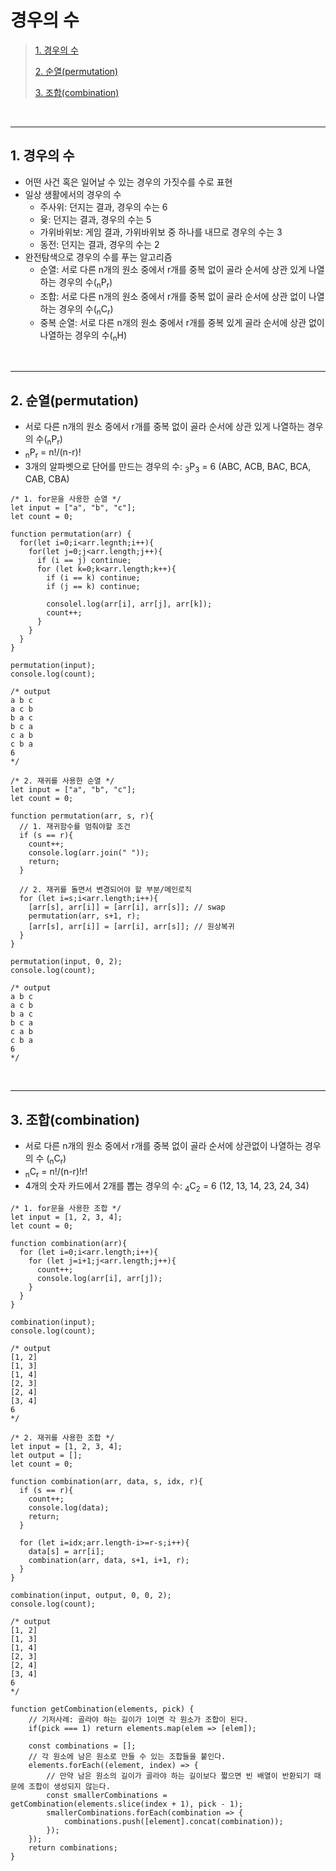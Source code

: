 # 경우의 수

> [1. 경우의 수](#1-경우의-수)
>
> [2. 순열(permutation)](#2-순열permutation)
>
> [3. 조합(combination)](#3-조합combination)

<br><hr>

## 1. 경우의 수

- 어떤 사건 혹은 일어날 수 있는 경우의 가짓수를 수로 표현
- 일상 생활에서의 경우의 수
  - 주사위: 던지는 결과, 경우의 수는 6
  - 윷: 던지는 결과, 경우의 수는 5
  - 가위바위보: 게임 결과, 가위바위보 중 하나를 내므로 경우의 수는 3
  - 동전: 던지는 결과, 경우의 수는 2
- 완전탐색으로 경우의 수를 푸는 알고리즘
  - 순열: 서로 다른 n개의 원소 중에서 r개를 중복 없이 골라 순서에 상관 있게 나열하는 경우의 수(<sub>n</sub>P<sub>r</sub>)
  - 조합: 서로 다른 n개의 원소 중에서 r개를 중복 없이 골라 순서에 상관 없이 나열하는 경우의 수(<sub>n</sub>C<sub>r</sub>)
  - 중복 순열: 서로 다른 n개의 원소 중에서 r개를 중복 있게 골라 순서에 상관 없이 나열하는 경우의 수(<sub>n</sub>H)

<br><hr>

## 2. 순열(permutation)

- 서로 다른 n개의 원소 중에서 r개를 중복 없이 골라 순서에 상관 있게 나열하는 경우의 수(<sub>n</sub>P<sub>r</sub>)
- <sub>n</sub>P<sub>r</sub> = n!/(n-r)!
- 3개의 알파벳으로 단어를 만드는 경우의 수: <sub>3</sub>P<sub>3</sub> = 6 (ABC, ACB, BAC, BCA, CAB, CBA)

```
/* 1. for문을 사용한 순열 */
let input = ["a", "b", "c"];
let count = 0;

function permutation(arr) {
  for(let i=0;i<arr.legnth;i++){
    for(let j=0;j<arr.length;j++){
      if (i == j) continue;
      for (let k=0;k<arr.length;k++){
        if (i == k) continue;
        if (j == k) continue;

        consolel.log(arr[i], arr[j], arr[k]);
        count++;
      }
    }
  }
}

permutation(input);
console.log(count);

/* output
a b c
a c b
b a c
b c a
c a b
c b a
6
*/

/* 2. 재귀를 사용한 순열 */
let input = ["a", "b", "c"];
let count = 0;

function permutation(arr, s, r){
  // 1. 재귀함수를 멈춰야할 조건
  if (s == r){
    count++;
    console.log(arr.join(" "));
    return;
  }

  // 2. 재귀를 돌면서 변경되어야 할 부분/메인로직
  for (let i=s;i<arr.length;i++){
    [arr[s], arr[i]] = [arr[i], arr[s]]; // swap
    permutation(arr, s+1, r);
    [arr[s], arr[i]] = [arr[i], arr[s]]; // 원상복귀
  }
}

permutation(input, 0, 2);
console.log(count);

/* output
a b c
a c b
b a c
b c a
c a b
c b a
6
*/
```

<br><hr>

## 3. 조합(combination)

- 서로 다른 n개의 원소 중에서 r개를 중복 없이 골라 순서에 상관없이 나열하는 경우의 수 (<sub>n</sub>C<sub>r</sub>)
- <sub>n</sub>C<sub>r</sub> = n!/(n-r)!r!
- 4개의 숫자 카드에서 2개를 뽑는 경우의 수: <sub>4</sub>C<sub>2</sub> = 6 (12, 13, 14, 23, 24, 34)

```
/* 1. for문을 사용한 조합 */
let input = [1, 2, 3, 4];
let count = 0;

function combination(arr){
  for (let i=0;i<arr.length;i++){
    for (let j=i+1;j<arr.length;j++){
      count++;
      console.log(arr[i], arr[j]);
    }
  }
}

combination(input);
console.log(count);

/* output
[1, 2]
[1, 3]
[1, 4]
[2, 3]
[2, 4]
[3, 4]
6
*/

/* 2. 재귀를 사용한 조합 */
let input = [1, 2, 3, 4];
let output = [];
let count = 0;

function combination(arr, data, s, idx, r){
  if (s == r){
    count++;
    console.log(data);
    return;
  }

  for (let i=idx;arr.length-i>=r-s;i++){
    data[s] = arr[i];
    combination(arr, data, s+1, i+1, r);
  }
}

combination(input, output, 0, 0, 2);
console.log(count);

/* output
[1, 2]
[1, 3]
[1, 4]
[2, 3]
[2, 4]
[3, 4]
6
*/

```

```
function getCombination(elements, pick) {
    // 기저사례: 골라야 하는 길이가 1이면 각 원소가 조합이 된다.
    if(pick === 1) return elements.map(elem => [elem]);

    const combinations = [];
    // 각 원소에 남은 원소로 만들 수 있는 조합들을 붙인다.
    elements.forEach((element, index) => {
        // 만약 남은 원소의 길이가 골라야 하는 길이보다 짧으면 빈 배열이 반환되기 때문에 조합이 생성되지 않는다.
        const smallerCombinations = getCombination(elements.slice(index + 1), pick - 1);
        smallerCombinations.forEach(combination => {
            combinations.push([element].concat(combination));
        });
    });
    return combinations;
}
```
